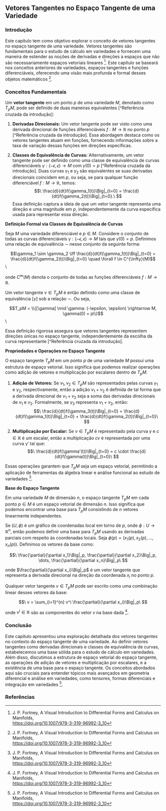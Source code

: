 ## Vetores Tangentes no Espaço Tangente de uma Variedade

### Introdução
Este capítulo tem como objetivo explorar o conceito de vetores tangentes no espaço tangente de uma variedade. Vetores tangentes são fundamentais para o estudo de cálculo em variedades e fornecem uma maneira de estender as noções de derivadas e direções a espaços que não são necessariamente espaços vetoriais lineares [^309]. Este capítulo se baseará nos conceitos anteriores de variedades, espaços tangentes e funções diferenciáveis, oferecendo uma visão mais profunda e formal desses objetos matemáticos [^309].

### Conceitos Fundamentais
Um **vetor tangente** em um ponto $p$ de uma variedade $M$, denotado como $T_pM$, pode ser definido de duas maneiras equivalentes [^Referência cruzada da introdução]:

1.  **Derivadas Direcionais:** Um vetor tangente pode ser visto como uma derivada direcional de funções diferenciáveis $f: M \rightarrow \mathbb{R}$ no ponto $p$ [^Referência cruzada da introdução]. Essa abordagem destaca como os vetores tangentes atuam em funções, fornecendo informações sobre a taxa de variação dessas funções em direções específicas.

2.  **Classes de Equivalência de Curvas:** Alternativamente, um vetor tangente pode ser definido como uma classe de equivalência de curvas diferenciáveis $\gamma: (-\epsilon, \epsilon) \rightarrow M$ com $\gamma(0) = p$ [^Referência cruzada da introdução]. Duas curvas $\gamma_1$ e $\gamma_2$ são equivalentes se suas derivadas direcionais coincidem em $p$, ou seja, se para qualquer função diferenciável $f: M \rightarrow \mathbb{R}$, temos:
    $$\
    \frac{d}{dt}f(\gamma_1(t))\Big|_{t=0} = \frac{d}{dt}f(\gamma_2(t))\Big|_{t=0}.\
    $$
    Essa definição captura a ideia de que um vetor tangente representa uma direção e uma magnitude em $p$, independentemente da curva específica usada para representar essa direção.

**Definição Formal via Classes de Equivalência de Curvas**

Seja $M$ uma variedade diferenciável e $p \in M$. Considere o conjunto de todas as curvas diferenciáveis $\gamma: (-\epsilon, \epsilon) \rightarrow M$ tais que $\gamma(0) = p$. Definimos uma relação de equivalência $\sim$ nesse conjunto da seguinte forma:

$$\gamma_1 \sim \gamma_2 \iff \frac{d}{dt}f(\gamma_1(t))\Big|_{t=0} = \frac{d}{dt}f(\gamma_2(t))\Big|_{t=0} \quad \forall f \in C^{\infty}(M)$$\

onde $C^{\infty}(M)$ denota o conjunto de todas as funções diferenciáveis $f: M \rightarrow \mathbb{R}$.

Um vetor tangente $v \in T_pM$ é então definido como uma classe de equivalência $[\gamma]$ sob a relação $\sim$. Ou seja,

$$T_pM = \\{[\gamma] \mid \gamma: (-\epsilon, \epsilon) \rightarrow M, \gamma(0) = p\\}$$\

Essa definição rigorosa assegura que vetores tangentes representem direções únicas no espaço tangente, independentemente da escolha da curva representante [^Referência cruzada da introdução].

**Propriedades e Operações no Espaço Tangente**

O espaço tangente $T_pM$ em um ponto $p$ de uma variedade $M$ possui uma estrutura de espaço vetorial. Isso significa que podemos realizar operações como adição de vetores e multiplicação por escalares dentro de $T_pM$.

1.  **Adição de Vetores:** Se $v_1, v_2 \in T_pM$ são representados pelas curvas $\gamma_1$ e $\gamma_2$, respectivamente, então a adição $v_1 + v_2$ é definida de tal forma que a derivada direcional de $v_1 + v_2$ seja a soma das derivadas direcionais de $v_1$ e $v_2$. Formalmente, se $\gamma_3$ representa $v_1 + v_2$, então:
    $$\
    \frac{d}{dt}f(\gamma_3(t))\Big|_{t=0} = \frac{d}{dt}f(\gamma_1(t))\Big|_{t=0} + \frac{d}{dt}f(\gamma_2(t))\Big|_{t=0}\
    $$

2.  **Multiplicação por Escalar:** Se $v \in T_pM$ é representado pela curva $\gamma$ e $c \in \mathbb{R}$ é um escalar, então a multiplicação $cv$ é representada por uma curva $\gamma'$ tal que:
    $$\
    \frac{d}{dt}f(\gamma'(t))\Big|_{t=0} = c \cdot \frac{d}{dt}f(\gamma(t))\Big|_{t=0}\
    $$

Essas operações garantem que $T_pM$ seja um espaço vetorial, permitindo a aplicação de ferramentas da álgebra linear e análise funcional ao estudo de variedades [^309].

**Base do Espaço Tangente**

Em uma variedade $M$ de dimensão $n$, o espaço tangente $T_pM$ em cada ponto $p \in M$ é um espaço vetorial de dimensão $n$. Isso significa que podemos encontrar uma base para $T_pM$ consistindo de $n$ vetores linearmente independentes.

Se $(U, \phi)$ é um gráfico de coordenadas local em torno de $p$, onde $\phi: U \rightarrow \mathbb{R}^n$, então podemos definir uma base para $T_pM$ usando as derivadas parciais com respeito às coordenadas locais. Seja $\phi(p) = (x_1(p), x_2(p), \dots, x_n(p))$. Definimos os vetores da base como:

$$\
\frac{\partial}{\partial x_1}\Big|_p, \frac{\partial}{\partial x_2}\Big|_p, \dots, \frac{\partial}{\partial x_n}\Big|_p\
$$

onde $\frac{\partial}{\partial x_i}\Big|_p$ é um vetor tangente que representa a derivada direcional na direção da coordenada $x_i$ no ponto $p$.

Qualquer vetor tangente $v \in T_pM$ pode ser escrito como uma combinação linear desses vetores da base:

$$\
v = \sum_{i=1}^{n} v^i \frac{\partial}{\partial x_i}\Big|_p\
$$

onde $v^i \in \mathbb{R}$ são as componentes do vetor $v$ na base dada [^309].

### Conclusão
Este capítulo apresentou uma exploração detalhada dos vetores tangentes no contexto do espaço tangente de uma variedade. Ao definir vetores tangentes como derivadas direcionais e classes de equivalência de curvas, estabelecemos uma base sólida para o estudo de cálculo em variedades. Além disso, discutimos a estrutura de espaço vetorial do espaço tangente, as operações de adição de vetores e multiplicação por escalares, e a existência de uma base para o espaço tangente. Os conceitos abordados aqui são cruciais para entender tópicos mais avançados em geometria diferencial e análise em variedades, como tensores, formas diferenciais e integração em variedades [^309].

### Referências
[^309]: J. P. Fortney, A Visual Introduction to Differential Forms and Calculus on Manifolds,\
https://doi.org/10.1007/978-3-319-96992-3_10

<!-- END -->